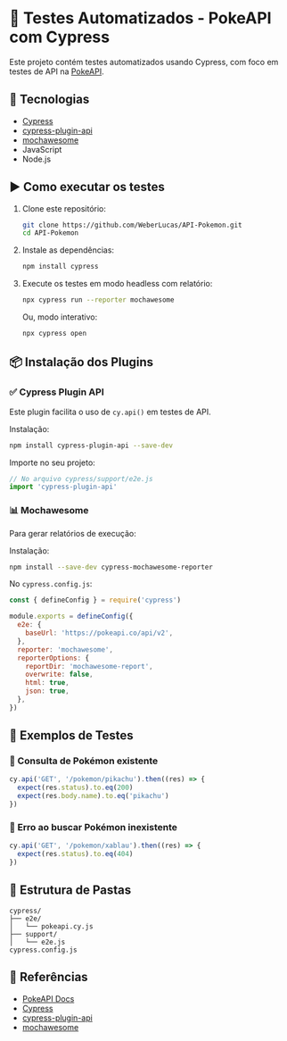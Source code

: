 # 🧪 Testes Automatizados - PokeAPI com Cypress

Este projeto contém testes automatizados usando Cypress, com foco em testes de API na [PokeAPI](https://pokeapi.co/).

## 🔧 Tecnologias

- [Cypress](https://www.cypress.io/)
- [cypress-plugin-api](https://www.npmjs.com/package/cypress-plugin-api)
- [mochawesome](https://www.npmjs.com/package/mochawesome)
- JavaScript
- Node.js

## ▶️ Como executar os testes

1. Clone este repositório:
   ```bash
   git clone https://github.com/WeberLucas/API-Pokemon.git
   cd API-Pokemon
   ```

2. Instale as dependências:
   ```bash
   npm install cypress
   ```

3. Execute os testes em modo headless com relatório:
   ```bash
   npx cypress run --reporter mochawesome
   ```

   Ou, modo interativo:
   ```bash
   npx cypress open
   ```

## 📦 Instalação dos Plugins

### ✅ Cypress Plugin API

Este plugin facilita o uso de `cy.api()` em testes de API.

Instalação:
```bash
npm install cypress-plugin-api --save-dev
```

Importe no seu projeto:

```js
// No arquivo cypress/support/e2e.js
import 'cypress-plugin-api'
```

### 📊 Mochawesome

Para gerar relatórios de execução:

Instalação:
```bash
npm install --save-dev cypress-mochawesome-reporter
```

No `cypress.config.js`:

```js
const { defineConfig } = require('cypress')

module.exports = defineConfig({
  e2e: {
    baseUrl: 'https://pokeapi.co/api/v2',
  },
  reporter: 'mochawesome',
  reporterOptions: {
    reportDir: 'mochawesome-report',
    overwrite: false,
    html: true,
    json: true,
  },
})
```

## 🧪 Exemplos de Testes

### 🔹 Consulta de Pokémon existente

```js
cy.api('GET', '/pokemon/pikachu').then((res) => {
  expect(res.status).to.eq(200)
  expect(res.body.name).to.eq('pikachu')
})
```

### 🔹 Erro ao buscar Pokémon inexistente

```js
cy.api('GET', '/pokemon/xablau').then((res) => {
  expect(res.status).to.eq(404)
})
```

## 📁 Estrutura de Pastas

```
cypress/
├── e2e/
│   └── pokeapi.cy.js
├── support/
│   └── e2e.js
cypress.config.js
```

## 📝 Referências

- [PokeAPI Docs](https://pokeapi.co/docs/v2)
- [Cypress](https://docs.cypress.io)
- [cypress-plugin-api](https://www.npmjs.com/package/cypress-plugin-api)
- [mochawesome](https://www.npmjs.com/package/mochawesome)
